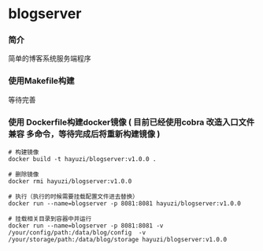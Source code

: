 # blogserver

### 简介

简单的博客系统服务端程序

### 使用Makefile构建

等待完善

### 使用 Dockerfile构建docker镜像 ( 目前已经使用cobra 改造入口文件兼容 多命令，等待完成后将重新构建镜像 )

```shell
# 构建镜像
docker build -t hayuzi/blogserver:v1.0.0 .

# 删除镜像
docker rmi hayuzi/blogserver:v1.0.0  

# 执行（执行的时候需要挂载配置文件进去替换）
docker run --name=blogserver -p 8081:8081 hayuzi/blogserver:v1.0.0

# 挂载相关目录到容器中并运行
docker run --name=blogserver -p 8081:8081 -v /your/config/path:/data/blog/config  -v /your/storage/path:/data/blog/storage hayuzi/blogserver:v1.0.0

```